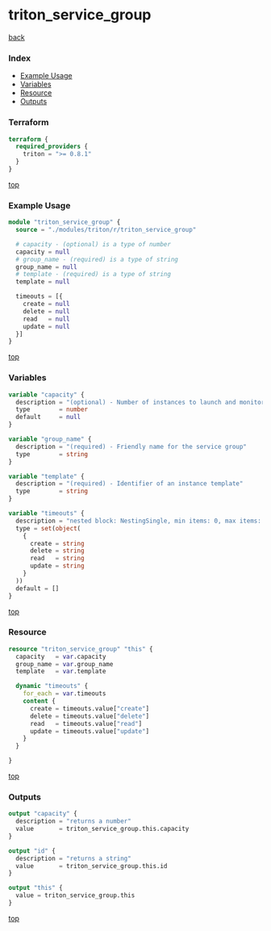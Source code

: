 # triton_service_group

[back](../triton.md)

### Index

- [Example Usage](#example-usage)
- [Variables](#variables)
- [Resource](#resource)
- [Outputs](#outputs)

### Terraform

```terraform
terraform {
  required_providers {
    triton = ">= 0.8.1"
  }
}
```

[top](#index)

### Example Usage

```terraform
module "triton_service_group" {
  source = "./modules/triton/r/triton_service_group"

  # capacity - (optional) is a type of number
  capacity = null
  # group_name - (required) is a type of string
  group_name = null
  # template - (required) is a type of string
  template = null

  timeouts = [{
    create = null
    delete = null
    read   = null
    update = null
  }]
}
```

[top](#index)

### Variables

```terraform
variable "capacity" {
  description = "(optional) - Number of instances to launch and monitor"
  type        = number
  default     = null
}

variable "group_name" {
  description = "(required) - Friendly name for the service group"
  type        = string
}

variable "template" {
  description = "(required) - Identifier of an instance template"
  type        = string
}

variable "timeouts" {
  description = "nested block: NestingSingle, min items: 0, max items: 0"
  type = set(object(
    {
      create = string
      delete = string
      read   = string
      update = string
    }
  ))
  default = []
}
```

[top](#index)

### Resource

```terraform
resource "triton_service_group" "this" {
  capacity   = var.capacity
  group_name = var.group_name
  template   = var.template

  dynamic "timeouts" {
    for_each = var.timeouts
    content {
      create = timeouts.value["create"]
      delete = timeouts.value["delete"]
      read   = timeouts.value["read"]
      update = timeouts.value["update"]
    }
  }

}
```

[top](#index)

### Outputs

```terraform
output "capacity" {
  description = "returns a number"
  value       = triton_service_group.this.capacity
}

output "id" {
  description = "returns a string"
  value       = triton_service_group.this.id
}

output "this" {
  value = triton_service_group.this
}
```

[top](#index)